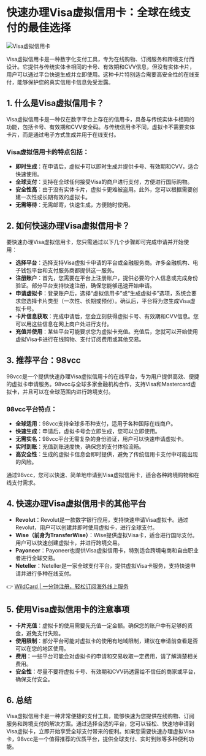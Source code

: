 # 快速办理Visa虚拟信用卡：全球在线支付的最佳选择

![Visa虚拟信用卡](https://bbtdd.com/img/34201791037.webp)

Visa虚拟信用卡是一种数字化支付工具，专为在线购物、订阅服务和跨境支付而设计。它提供与传统实体卡相同的卡号、有效期和CVV信息，但没有实体卡片，用户可以通过平台快速生成并立即使用。这种卡片特别适合需要高安全性的在线支付，能够保护您的真实信用卡信息免受泄露。

## 1. 什么是Visa虚拟信用卡？

Visa虚拟信用卡是一种仅在数字平台上存在的信用卡，具备与传统实体卡相同的功能，包括卡号、有效期和CVV安全码。与传统信用卡不同，虚拟卡不需要实体卡片，而是通过电子方式生成并用于在线支付。

### Visa虚拟信用卡的特点包括：

- **即时生成**：在申请后，虚拟卡可以即时生成并提供卡号、有效期和CVV，适合快速使用。
- **全球支付**：支持在全球任何接受Visa的商户进行支付，方便进行国际购物。
- **安全性高**：由于没有实体卡片，虚拟卡更难被盗用。此外，您可以根据需要创建一次性或长期有效的虚拟卡。
- **无需等待**：无需邮寄，快速生成，方便随时使用。

## 2. 如何快速办理Visa虚拟信用卡？

要快速办理Visa虚拟信用卡，您只需通过以下几个步骤即可完成申请并开始使用：

- **选择平台**：选择支持Visa虚拟卡申请的平台或金融服务商。许多金融机构、电子钱包平台和支付服务商都提供这一服务。
- **注册账户**：首先，您需要在平台上注册账户，提供必要的个人信息或完成身份验证。部分平台支持快速注册，确保您能够迅速开始申请。
- **申请虚拟卡**：登录账户后，选择“虚拟信用卡”或“生成虚拟卡”选项，系统会要求您选择卡片类型（一次性、长期或预付）。确认后，平台将为您生成Visa虚拟卡号。
- **卡片信息获取**：完成申请后，您会立刻获得虚拟卡号、有效期和CVV信息。您可以用这些信息在网上商户处进行支付。
- **充值并使用**：某些平台可能要求您为虚拟卡充值。充值后，您就可以开始使用虚拟Visa卡进行在线购物、支付订阅费用或其他交易。

## 3. 推荐平台：98vcc

98vcc是一个提供快速办理Visa虚拟信用卡的在线平台，专为用户提供高效、便捷的虚拟卡申请服务。98vcc与全球多家金融机构合作，支持Visa和Mastercard虚拟卡，并且可以在全球范围内进行跨境支付。

### 98vcc平台特点：

- **全球适用**：98vcc支持全球多币种支付，适用于各种国际在线商户。
- **快速生成**：申请后，虚拟卡号会立即生成，您可以立即使用。
- **无需实名**：98vcc平台无需复杂的身份验证，用户可以快速申请虚拟卡。
- **实时到账**：充值到账速度快，确保您的支付体验流畅。
- **高安全性**：生成的虚拟卡信息会即时提供，避免了传统信用卡支付中可能出现的风险。

通过98vcc，您可以快速、简单地申请到Visa虚拟信用卡，适合各种跨境购物和在线支付需求。

## 4. 快速办理Visa虚拟信用卡的其他平台

- **Revolut**：Revolut是一款数字银行应用，支持快速申请Visa虚拟卡。通过Revolut，用户可以创建并即时使用虚拟卡，进行全球支付。
- **Wise（前身为TransferWise）**：Wise提供虚拟Visa卡，适合进行国际支付。用户可以快速创建虚拟卡，并进行跨境交易。
- **Payoneer**：Payoneer也提供Visa虚拟信用卡，特别适合跨境电商和自由职业者进行全球交易。
- **Neteller**：Neteller是一家全球支付平台，提供虚拟Visa卡服务，支持快速申请并进行多种在线支付。

👉 [WildCard | 一分钟注册，轻松订阅海外线上服务](https://bbtdd.com/WildCard)

## 5. 使用Visa虚拟信用卡的注意事项

- **卡片充值**：虚拟卡的使用需要先充值一定金额。确保您的账户中有足够的资金，避免支付失败。
- **使用限制**：部分平台可能对虚拟卡的使用有地域限制，建议在申请前查看是否可以在您的地区使用。
- **费用**：一些平台可能会对虚拟卡的申请和交易收取一定费用，请了解清楚相关费用。
- **安全性**：尽量不要将虚拟卡号、有效期和CVV码透露给不信任的商家或平台，确保支付安全。

## 6. 总结

Visa虚拟信用卡是一种非常便捷的支付工具，能够快速为您提供在线购物、订阅服务和跨境支付的解决方案。通过选择合适的平台，您可以轻松、快速地申请到Visa虚拟卡，立即开始享受全球支付带来的便利。如果您需要快速办理虚拟Visa卡，98vcc是一个值得推荐的优质平台，提供全球支付、实时到账等多种便利功能。